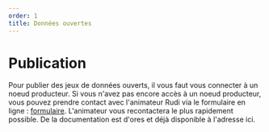```yaml
---
order: 1
title: Données ouvertes
---
```


# Publication
Pour publier des jeux de données ouverts, il vous faut vous connecter à un noeud producteur.
Si vous n'avez pas encore accès à un noeud producteur, vous pouvez prendre contact avec l'animateur Rudi via le formulaire en ligne : [formulaire](https://blog.rudi.bzh/portail-beta-contact/).
L'animateur vous recontactera le plus rapidement possible.
De la documentation est d'ores et déjà disponible à l'adresse ici.
